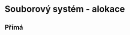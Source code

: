 # Souborový systém - alokace

## Přímá
<picture>
  <!--source media="(prefers-color-scheme: dark)" srcset="block-diagram/mcpu_schema_flat.png">
  <source media="(prefers-color-scheme: light)" srcset="block-diagram/mcpu_schema.png"-->
  <img alt="Přímá alokace" src="fs/fs_direct.png">
</picture>

## Nepřímá

### Spojový seznam (FAT)
<picture>
  <!--source media="(prefers-color-scheme: dark)" srcset="block-diagram/mcpu_schema_flat.png">
  <source media="(prefers-color-scheme: light)" srcset="block-diagram/mcpu_schema.png"-->
  <img alt="FAT" src="fs/fs_linked_list.png">
</picture>

### Indexová alookace (INODE)
<picture>
  <!--source media="(prefers-color-scheme: dark)" srcset="block-diagram/mcpu_schema_flat.png">
  <source media="(prefers-color-scheme: light)" srcset="block-diagram/mcpu_schema.png"-->
  <img alt="Indexová alokace" src="fs/fs_inode.png">
</picture>
